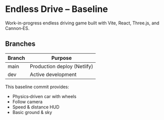 # Endless Drive – Baseline

Work-in-progress endless driving game built with Vite, React, Three.js, and Cannon‑ES.

## Branches
| Branch | Purpose |
|--------|---------|
| main   | Production deploy (Netlify) |
| dev    | Active development  |

This baseline commit provides:
- Physics‑driven car with wheels
- Follow camera
- Speed & distance HUD
- Basic ground & sky